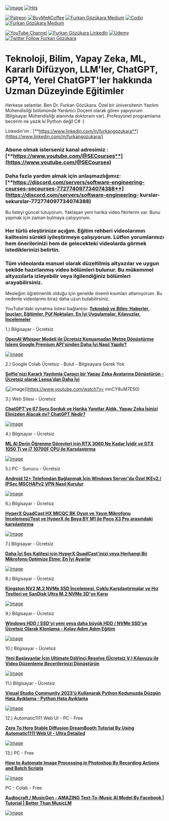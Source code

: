 [![image](https://img.shields.io/discord/772774097734074388?label=Discord&logo=discord)](https://discord.com/servers/software-engineering-courses-secourses-772774097734074388) [![Hits](https://hits.seeyoufarm.com/api/count/incr/badge.svg?url=https%3A%2F%2Fgithub.com%2FFurkanGozukara%2FStable-Diffusion%2Fblob%2Fmain%2FTechnology-Science-AI-ML-ChatGPTs-Tutorials-Guides-Tips-News.md&count_bg=%2379C83D&title_bg=%239E0F0F&icon=apachespark.svg&icon_color=%23E7E7E7&title=views&edge_flat=false)](https://hits.seeyoufarm.com) 

[![Patreon](https://img.shields.io/badge/Patreon-Support%20Me-F2EB0E?style=for-the-badge&logo=patreon)](https://www.patreon.com/SECourses) [![BuyMeACoffee](https://img.shields.io/badge/Buy%20Me%20a%20Coffee-ffdd00?style=for-the-badge&logo=buy-me-a-coffee&logoColor=black)](https://www.buymeacoffee.com/DrFurkan) [![Furkan Gözükara Medium](https://img.shields.io/badge/Medium-Follow%20Me-800080?style=for-the-badge&logo=medium&logoColor=white)](https://medium.com/@furkangozukara) [![Codio](https://img.shields.io/static/v1?style=for-the-badge&message=Articles&color=4574E0&logo=Codio&logoColor=FFFFFF&label=CivitAI)](https://civitai.com/user/SECourses/articles) [![Furkan Gözükara Medium](https://img.shields.io/badge/DeviantArt-Follow%20Me-990000?style=for-the-badge&logo=deviantart&logoColor=white)](https://www.deviantart.com/monstermmorpg)

[![YouTube Channel](https://img.shields.io/badge/YouTube-SECourses-C50C0C?style=for-the-badge&logo=youtube)](https://www.youtube.com/SECourses)  [![Furkan Gözükara LinkedIn](https://img.shields.io/badge/LinkedIn-Follow%20Me-0077B5?style=for-the-badge&logo=linkedin&logoColor=white)](https://www.linkedin.com/in/furkangozukara/)   [![Udemy](https://img.shields.io/static/v1?style=for-the-badge&message=Stable%20Diffusion%20Course&color=A435F0&logo=Udemy&logoColor=FFFFFF&label=Udemy)](https://www.udemy.com/course/stable-diffusion-dreambooth-lora-zero-to-hero/) [![Twitter Follow Furkan Gözükara](https://img.shields.io/badge/Twitter-Follow%20Me-1DA1F2?style=for-the-badge&logo=twitter&logoColor=white)](https://twitter.com/GozukaraFurkan)

# Teknoloji, Bilim, Yapay Zeka, ML, Kararlı Difüzyon, LLM'ler, ChatGPT, GPT4, Yerel ChatGPT'ler hakkında Uzman Düzeyinde Eğitimler

Herkese selamlar. Ben Dr. Furkan Gözükara. Özel bir üniversitenin Yazılım Mühendisliği bölümünde Yardımcı Doçent olarak görev yapıyorum (Bilgisayar Mühendisliği alanında doktoram var). Profesyonel programlama becerim ne yazık ki Python değil C# :)

Linkedin'im : [**https://www.linkedin.com/in/furkangozukara**](https://www.linkedin.com/in/furkangozukara/)

### Abone olmak isterseniz kanal adresimiz : [**https://www.youtube.com/@SECourses**](https://www.youtube.com/@SECourses)

### Daha fazla yardım almak için anlaşmazlığımız: [**https://discord.com/servers/software-engineering-courses-secourses-772774097734074388**](https://discord.com/servers/software-engineering- kurslar-sekurslar-772774097734074388)

Bu listeyi güncel tutuyorum. Yaklaşan yeni harika video fikirlerim var. Bunu yapmak için zaman bulmaya çalışıyorum.

### Her türlü eleştirinize açığım. Eğitim rehberi videolarımın kalitesini sürekli iyileştirmeye çalışıyorum. Lütfen yorumlarınızı hem önerilerinizi hem de gelecekteki videolarda görmek istediklerinizi belirtin.

### Tüm videolarda manuel olarak düzeltilmiş altyazılar ve uygun şekilde hazırlanmış video bölümleri bulunur. Bu mükemmel altyazılarla izleyebilir veya ilgilendiğiniz bölümleri arayabilirsiniz.

Mesleğim öğretmenlik olduğu için genelde önemli kısımları atlamıyorum. Bu nedenle videolarımı biraz daha uzun bulabilirsiniz.

YouTube'daki oynatma listesi bağlantısı: [**Teknoloji ve Bilim: Haberler, İpuçları, Eğitimler, Püf Noktaları, En İyi Uygulamalar, Kılavuzlar, İncelemeler**](https://www.youtube.com/playlist?list=PL_pbwdIyffsnkay6X91BWb9rrfLATUMr3)

1.) Bilgisayar - Ücretsiz

[**OpenAI Whisper Modeli ile Ücretsiz Konuşmadan Metne Dönüştürme İşlemi Google Premium API'sinden Daha İyi Nasıl Yapılır?**](https://youtu.be/msj3wuYf3d8)

[![image](https://user-images.githubusercontent.com/19240467/236621375-80ffc6b7-13a9-421a-85eb-7a5f559bb60d.png)](https://youtu.be/msj3wuYf3d8)

2.) Google Colab Ücretsiz - Bulut - Bilgisayara Gerek Yok

[**Selfie'nizi Kararlı Yayılımla Çarpıcı bir Yapay Zeka Avatarına Dönüştürün - Ücretsiz olarak Lensa'dan Daha İyi**](https://www.youtube.com/watch?v=mnCY8uM7E50)

[![image](https://user-images.githubusercontent.com/19240467/218344900-286cded5-0171-4b9e-9354-7adf4bada612.png)](https://www.youtube.com/watch?v= mnCY8uM7E50)

3.) Web Sitesi - Ücretsiz

[**ChatGPT'ye 67 Soru Sorduk ve Harika Yanıtlar Aldık. Yapay Zeka İşinizi Elinizden Alacak mı? ChatGPT Nedir?**](https://youtu.be/p3DeigotUZ4)

[![image](https://user-images.githubusercontent.com/19240467/236621539-ff23e169-e23d-44e5-8827-efda0934068a.png)](https://youtu.be/p3DeigotUZ4)

4.) Bilgisayar - Ücretsiz

[**ML AI Derin Öğrenme Görevleri için RTX 3060 Ne Kadar İyidir ve GTX 1050 Ti ve i7 10700F CPU ile Karşılaştırma**](https://youtu.be/q8Q8CCDdSKo)

[![image](https://user-images.githubusercontent.com/19240467/236621600-b0cc8440-1262-4810-a667-dbafcc50f12a.png)](https://youtu.be/q8Q8CCDdSKo)

5.) PC - Sunucu - Ücretsiz

[**Android 12+ Telefondan Bağlanmak İçin Windows Server'da Özel IKEv2 / IPSec MSCHAPv2 VPN Nasıl Kurulur**](https://youtu.be/5jzmXwZgx5U)

[![image](https://user-images.githubusercontent.com/19240467/236650231-223fe89d-264f-4f75-a91a-4abef4f76330.png)](https://youtu.be/5jzmXwZgx5U)

6.) Bilgisayar - Ücretsiz

[**HyperX QuadCast HX MICQC BK Oyun ve Yayın Mikrofonu İncelemesi/Test ve HyperX ile Boya BY M1 ile Poco X3 Pro arasındaki karşılaştırma**](https://youtu.be/W2-SeLW_Mko)

[![image](https://user-images.githubusercontent.com/19240467/236650550-9aeafc9a-d5e1-4f9c-ae28-3ab2c3f7ef9c.png)](https://youtu.be/W2-SeLW_Mko)

7.) Bilgisayar - Ücretsiz

[**Daha İyi Ses Kalitesi için HyperX QuadCast'inizi veya Herhangi Bir Mikrofonu Optimize Etme: En İyi Ayarlar**](https://youtu.be/kmI5amfgydA)

[![image](https://user-images.githubusercontent.com/19240467/236650611-bb25d08e-01c8-44ef-9f0c-704f86ec7fdf.png)](https://youtu.be/kmI5amfgydA)

8.) Bilgisayar - Ücretsiz

[**Kingston NV2 M.2 NVMe SSD İncelemesi, Çoklu Karşılaştırmalar ve Hız Testleri ve SanDisk Ultra M.2 NVMe 3D'ye Karşı**](https://youtu.be/NwkC-wgcZ5M)

[![image](https://user-images.githubusercontent.com/19240467/236651063-59f0e8c2-327e-402a-a4e5-33742ad32017.png)](https://youtu.be/NwkC-wgcZ5M)

9.) Bilgisayar - Ücretsiz

[**Windows HDD / SSD'yi yeni veya daha büyük HDD / NVMe SSD'ye Ücretsiz Olarak Klonlama - Kolay Adım Adım Eğitim**](https://youtu.be/DdBRcnabV6s)

[![image](https://user-images.githubusercontent.com/19240467/236650837-8f78bcee-a15d-46d4-bc25-3f716bf73737.png)](https://youtu.be/DdBRcnabV6s)

10.) Bilgisayar - Ücretsiz

[**Yeni Başlayanlar İçin Ultimate DaVinci Resolve (Ücretsiz V.) Kılavuzu ile Video Düzenleme Becerilerinizi Dönüştürün**](https://youtu.be/_-yYRGKyz8E)

[![image](https://user-images.githubusercontent.com/19240467/236650891-30c5b49b-9b33-4b1f-8482-36b7dab50a4d.png)](https://youtu.be/_-yYRGKyz8E)

11.) Bilgisayar - Ücretsiz

[**Visual Studio Community 2023'ü Kullanarak Python Kodunuzda Düzgün Hata Ayıklama - Python Hata Ayıklama**](https://youtu.be/eWN4Ng08Y4U)

[![image](https://user-images.githubusercontent.com/19240467/236650931-fb6a894d-0cf2-4e32-aab9-72b728b00e70.png)](https://youtu.be/eWN4Ng08Y4U)

12.) Automatic1111 Web UI - PC - Free

[**Zero To Hero Stable Diffusion DreamBooth Tutorial By Using Automatic1111 Web UI - Ultra Detailed**](https://www.youtube.com/watch?v=Bdl-jWR3Ukc)

[![image](https://user-images.githubusercontent.com/19240467/218344301-04f91cf4-fa35-4975-8c3d-9951c765839a.png)](https://www.youtube.com/watch?v=Bdl-jWR3Ukc)

13.) PC - Free

[**How to Automate Image Processing in Photoshop By Recording Actions and Batch Scripts**](https://youtu.be/j3BeppKuYu4)

[![image](https://user-images.githubusercontent.com/19240467/236651038-a041c594-e57f-4b9d-a009-f066103906f7.png)](https://youtu.be/j3BeppKuYu4)


PC - Colab - Free

[**Audiocraft / MusicGen - AMAZING Text-To-Music AI Model By Facebook | Tutorial | Better Than MusicLM**](https://youtu.be/v-YpvPkhdO4)

[![image](https://i.imgur.com/8sNXQPK.png)](https://youtu.be/v-YpvPkhdO4)
